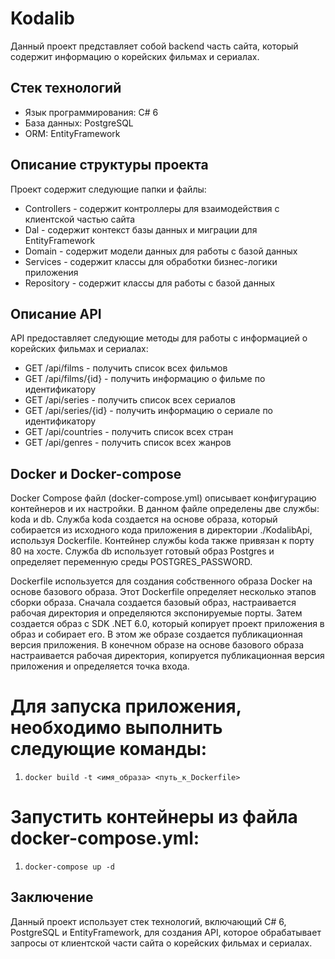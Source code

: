 # Kodalib

Данный проект представляет собой backend часть сайта, который содержит информацию о корейских фильмах и сериалах.

## Стек технологий

- Язык программирования: C# 6
- База данных: PostgreSQL
- ORM: EntityFramework

## Описание структуры проекта

Проект содержит следующие папки и файлы:

- Controllers - содержит контроллеры для взаимодействия с клиентской частью сайта
- Dal - содержит контекст базы данных и миграции для EntityFramework
- Domain - содержит модели данных для работы с базой данных
- Services - содержит классы для обработки бизнес-логики приложения
- Repository - содержит классы для работы с базой данных

## Описание API

API предоставляет следующие методы для работы с информацией о корейских фильмах и сериалах:

- GET /api/films - получить список всех фильмов
- GET /api/films/{id} - получить информацию о фильме по идентификатору
- GET /api/series - получить список всех сериалов
- GET /api/series/{id} - получить информацию о сериале по идентификатору
- GET /api/countries - получить список всех стран
- GET /api/genres -  получить список всех жанров

## Docker и Docker-compose

Docker Compose файл (docker-compose.yml) описывает конфигурацию контейнеров и их настройки. В данном файле определены две службы: koda и db. Служба koda создается на основе образа, который собирается из исходного кода приложения в директории ./KodalibApi, используя Dockerfile. Контейнер службы koda также привязан к порту 80 на хосте. Служба db использует готовый образ Postgres и определяет переменную среды POSTGRES_PASSWORD.

Dockerfile используется для создания собственного образа Docker на основе базового образа. Этот Dockerfile определяет несколько этапов сборки образа. Сначала создается базовый образ, настраивается рабочая директория и определяются экспонируемые порты. Затем создается образ с SDK .NET 6.0, который копирует проект приложения в образ и собирает его. В этом же образе создается публикационная версия приложения. В конечном образе на основе базового образа настраивается рабочая директория, копируется публикационная версия приложения и определяется точка входа.

# Для запуска приложения, необходимо выполнить следующие команды:
1. `docker build -t <имя_образа> <путь_к_Dockerfile>`
# Запустить контейнеры из файла docker-compose.yml:
1. `docker-compose up -d`

## Заключение

Данный проект использует стек технологий, включающий C# 6, PostgreSQL и EntityFramework, для создания API, которое обрабатывает запросы от клиентской части сайта о корейских фильмах и сериалах.


